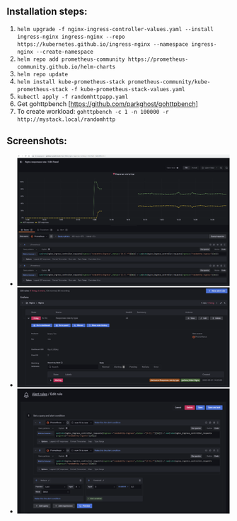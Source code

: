 ## Installation steps:
1. `helm upgrade -f nginx-ingress-controller-values.yaml --install ingress-nginx ingress-nginx --repo https://kubernetes.github.io/ingress-nginx --namespace ingress-nginx --create-namespace`
2. `helm repo add prometheus-community https://prometheus-community.github.io/helm-charts`
3. `helm repo update`
4. `helm install kube-prometheus-stack prometheus-community/kube-prometheus-stack -f kube-prometheus-stack-values.yaml`
5. `kubectl apply -f randomhttpapp.yaml`
6. Get gohttpbench [https://github.com/parkghost/gohttpbench]
7. To create workload: `gohttpbench -c 1 -n 100000 -r http://mystack.local/randomhttp`

## Screenshots:
- ![Grafana screenshot](Grafana%20screenshot.png "Grafana screenshot")
- ![Grafana alerting](Grafana%20alerting.png "Grafana alerting")
- ![Grafana alert config](Grafana%20alert%20config.png "Grafana alert config")
